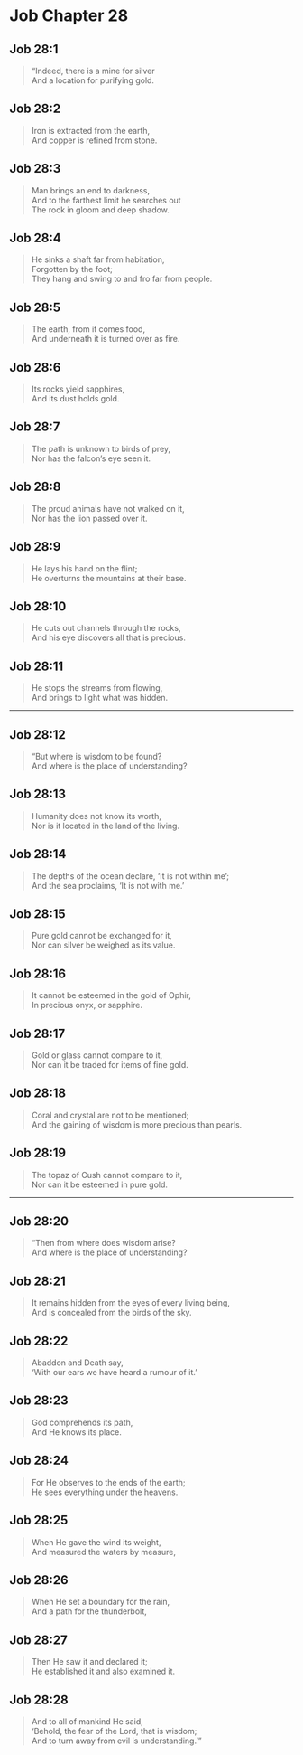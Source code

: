 # Job Chapter 28

## Job 28:1

> “Indeed, there is a mine for silver  
> And a location for purifying gold.

## Job 28:2

> Iron is extracted from the earth,  
> And copper is refined from stone.

## Job 28:3

> Man brings an end to darkness,  
> And to the farthest limit he searches out  
> The rock in gloom and deep shadow.

## Job 28:4

> He sinks a shaft far from habitation,  
> Forgotten by the foot;  
> They hang and swing to and fro far from people.

## Job 28:5

> The earth, from it comes food,  
> And underneath it is turned over as fire.

## Job 28:6

> Its rocks yield sapphires,  
> And its dust holds gold.

## Job 28:7

> The path is unknown to birds of prey,  
> Nor has the falcon’s eye seen it.

## Job 28:8

> The proud animals have not walked on it,  
> Nor has the lion passed over it.

## Job 28:9

> He lays his hand on the flint;  
> He overturns the mountains at their base.

## Job 28:10

> He cuts out channels through the rocks,  
> And his eye discovers all that is precious.

## Job 28:11

> He stops the streams from flowing,  
> And brings to light what was hidden.

---

## Job 28:12

> “But where is wisdom to be found?  
> And where is the place of understanding?

## Job 28:13

> Humanity does not know its worth,  
> Nor is it located in the land of the living.

## Job 28:14

> The depths of the ocean declare, ‘It is not within me’;  
> And the sea proclaims, ‘It is not with me.’

## Job 28:15

> Pure gold cannot be exchanged for it,  
> Nor can silver be weighed as its value.

## Job 28:16

> It cannot be esteemed in the gold of Ophir,  
> In precious onyx, or sapphire.

## Job 28:17

> Gold or glass cannot compare to it,  
> Nor can it be traded for items of fine gold.

## Job 28:18

> Coral and crystal are not to be mentioned;  
> And the gaining of wisdom is more precious than pearls.

## Job 28:19

> The topaz of Cush cannot compare to it,  
> Nor can it be esteemed in pure gold.

---

## Job 28:20

> “Then from where does wisdom arise?  
> And where is the place of understanding?

## Job 28:21

> It remains hidden from the eyes of every living being,  
> And is concealed from the birds of the sky.

## Job 28:22

> Abaddon and Death say,  
> ‘With our ears we have heard a rumour of it.’

## Job 28:23

> God comprehends its path,  
> And He knows its place.

## Job 28:24

> For He observes to the ends of the earth;  
> He sees everything under the heavens.

## Job 28:25

> When He gave the wind its weight,  
> And measured the waters by measure,

## Job 28:26

> When He set a boundary for the rain,  
> And a path for the thunderbolt,

## Job 28:27

> Then He saw it and declared it;  
> He established it and also examined it.

## Job 28:28

> And to all of mankind He said,  
> ‘Behold, the fear of the Lord, that is wisdom;  
> And to turn away from evil is understanding.’”
